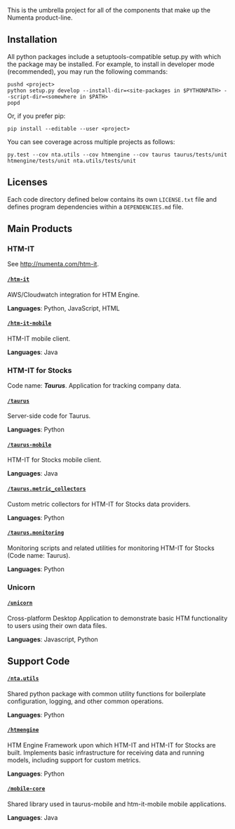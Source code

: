 This is the umbrella project for all of the components that make up the
Numenta product-line.


## Installation

All python packages include a setuptools-compatible
setup.py with which the package may be installed.  For example, to install
in developer mode (recommended), you may run the following commands:

    pushd <project>
    python setup.py develop --install-dir=<site-packages in $PYTHONPATH> --script-dir=<somewhere in $PATH>
    popd

Or, if you prefer pip:

    pip install --editable --user <project>

You can see coverage across multiple projects as follows:

    py.test --cov nta.utils --cov htmengine --cov taurus taurus/tests/unit htmengine/tests/unit nta.utils/tests/unit


## Licenses

Each code directory defined below contains its own `LICENSE.txt` file and
defines program dependencies within a `DEPENDENCIES.md` file.


## Main Products


### HTM-IT

See http://numenta.com/htm-it.

#### [`/htm-it`](htm-it)

AWS/Cloudwatch integration for HTM Engine.

**Languages**: Python, JavaScript, HTML

#### [`/htm-it-mobile`](htm-it-mobile)

HTM-IT mobile client.

**Languages**: Java


### HTM-IT for Stocks

Code name: _**Taurus**_. Application for tracking company data.

#### [`/taurus`](taurus)

Server-side code for Taurus.

**Languages**: Python

#### [`/taurus-mobile`](taurus-mobile)

HTM-IT for Stocks mobile client.

**Languages**: Java

#### [`/taurus.metric_collectors`](taurus.metric_collectors)

Custom metric collectors for HTM-IT for Stocks data providers.

**Languages**: Python

#### [`/taurus.monitoring`](taurus.monitoring)

Monitoring scripts and related utilities for monitoring HTM-IT for Stocks
(Code name: Taurus).

**Languages**: Python


### Unicorn

#### [`/unicorn`](unicorn)

Cross-platform Desktop Application to demonstrate basic HTM functionality
to users using their own data files.

**Languages**: Javascript, Python



## Support Code


#### [`/nta.utils`](nta.utils)

Shared python package with common utility functions for boilerplate
configuration, logging, and other common operations.

**Languages**: Python

#### [`/htmengine`](htmengine)

HTM Engine Framework upon which HTM-IT and HTM-IT for Stocks are built.
Implements basic infrastructure for receiving data and running models, including
support for custom metrics.

**Languages**: Python

#### [`/mobile-core`](mobile-core)

Shared library used in taurus-mobile and htm-it-mobile mobile applications.

**Languages**: Java
